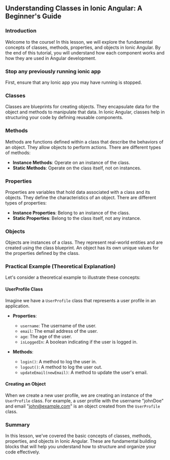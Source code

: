 ## Understanding Classes in Ionic Angular: A Beginner's Guide


### Introduction
Welcome to the course! In this lesson, we will explore the fundamental concepts of classes, methods, properties, and objects in Ionic Angular. By the end of this tutorial, you will understand how each component works and how they are used in Angular development.

### Stop any previously running ionic app
First, ensure that any Ionic app you may have running is stopped.

### Classes
Classes are blueprints for creating objects. They encapsulate data for the object and methods to manipulate that data. In Ionic Angular, classes help in structuring your code by defining reusable components.

### Methods
Methods are functions defined within a class that describe the behaviors of an object. They allow objects to perform actions. There are different types of methods:
- **Instance Methods**: Operate on an instance of the class.
- **Static Methods**: Operate on the class itself, not on instances.

### Properties
Properties are variables that hold data associated with a class and its objects. They define the characteristics of an object. There are different types of properties:
- **Instance Properties**: Belong to an instance of the class.
- **Static Properties**: Belong to the class itself, not any instance.

### Objects
Objects are instances of a class. They represent real-world entities and are created using the class blueprint. An object has its own unique values for the properties defined by the class.

### Practical Example (Theoretical Explanation)
Let's consider a theoretical example to illustrate these concepts:

#### UserProfile Class
Imagine we have a `UserProfile` class that represents a user profile in an application.

- **Properties**:
  - `username`: The username of the user.
  - `email`: The email address of the user.
  - `age`: The age of the user.
  - `isLoggedIn`: A boolean indicating if the user is logged in.

- **Methods**:
  - `login()`: A method to log the user in.
  - `logout()`: A method to log the user out.
  - `updateEmail(newEmail)`: A method to update the user's email.

#### Creating an Object
When we create a new user profile, we are creating an instance of the `UserProfile` class. For example, a user profile with the username "johnDoe" and email "john@example.com" is an object created from the `UserProfile` class.

### Summary
In this lesson, we've covered the basic concepts of classes, methods, properties, and objects in Ionic Angular. These are fundamental building blocks that will help you understand how to structure and organize your code effectively.